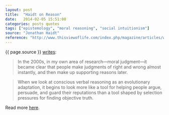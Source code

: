```yaml
---
layout: post
title:  "Haidt on Reason"
date:   2014-02-05 15:51:00
categories: posts quotes
tags: ["epistemology", "moral reasoning", "social intuitionism"]
source: "Jonathan Haidt"
reference: "http://www.thisviewoflife.com/index.php/magazine/articles/why-sam-harris-is-unlikely-to-change-his-mind10"
---
```


{{ page.source }} [writes]({{page.reference}}):

> In the 2000s, in my own area of research—moral judgment—it became clear that people make judgments of right and wrong almost instantly, and then make up supporting reasons later.

> When we look at conscious verbal reasoning as an evolutionary adaptation, it begins to look more like a tool for helping people argue, persuade, and guard their reputations than a tool shaped by selection pressures for finding objective truth.

Read more [here]({{page.reference}}).